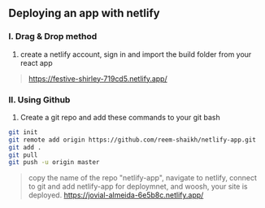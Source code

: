 ## Deploying an app with netlify 
### I. Drag & Drop method 
1. create a netlify account, sign in and import the build folder from your react app 
> https://festive-shirley-719cd5.netlify.app/

### II. Using Github 
1. Create a git repo and add these commands to your git bash 
```bash 
git init 
git remote add origin https://github.com/reem-shaikh/netlify-app.git
git add . 
git pull
git push -u origin master 
```
> copy the name of the repo "netlify-app", navigate to netlify, connect to git and add netlify-app for deploymnet, and woosh, your site is deployed.
> https://jovial-almeida-6e5b8c.netlify.app/
